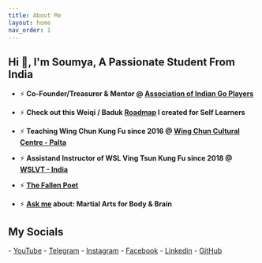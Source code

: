 ```yaml
---
title: About Me
layout: home
nav_order: 1
---
```


<h2>Hi 👋, I'm Soumya, A Passionate Student From India</h2>

- ⚡ **Co-Founder/Treasurer & Mentor @ <a href="https://aigp.org.in/" target="_blank">Association of Indian Go Players</a>**

- ⚡ **Check out this Weiqi / Baduk <a href="https://soumyak4.github.io/baduk/Roadmap.html" >Roadmap</a> I created for Self Learners**

- ⚡ **Teaching Wing Chun Kung Fu since 2016 @ <a href="https://www.google.com/search?q=Wing+Chun+Cultural+Centre+-+Palta" target="_blank">Wing Chun Cultural Centre - Palta</a>**  

- ⚡ **Assistand Instructor of WSL Ving Tsun Kung Fu since 2018 @ <a href="https://www.google.com/search?q=wslvt+india&ie=UTF-8" target="_blank">WSLVT - India</a>**

- ⚡ **<a href="https://www.miraquill.com/the_fallen_poet" target="_blank">The Fallen Poet</a>**

- ⚡ **<a href="https://t.me/SoumyaK4/" target="_blank">Ask me</a> about: Martial Arts for Body & Brain**

<h2>My Socials</h2>
- <a href="https://www.youtube.com/@SoumyaK4/" target="_blank">YouTube</a> 
- <a href="https://t.me/SoumyaK4/" target="_blank">Telegram</a>
- <a href="https://instagram.com/soumyak4" target="_blank">Instagram</a> 
- <a href="https://fb.com/soumyak4" target="_blank">Facebook</a>
- <a href="https://linkedin.com/in/soumyak4" target="_blank">Linkedin</a> 
- <a href="https://github.com/SoumyaK4" target="_blank">GitHub</a>

